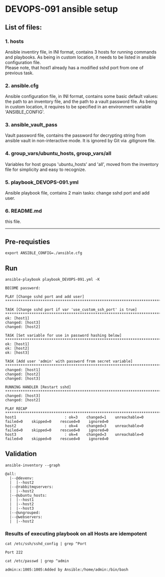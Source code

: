 # DEVOPS-091 ansible setup

## List of files:
### 1. hosts
Ansible inventiry file, in INI format, contains 3 hosts for running commands and playbooks. As being in custom location, it needs to be listed in ansible configuration file.  
Please note, that host1 already has a modified sshd port from one of previous task.

### 2. ansible.cfg
Ansible configuration file, in INI format, contains some basic default values: the path to an inventory file, and the path to a vault password file. As being in custom location, it requires to be specified in an environment variable 'ANSIBLE_CONFIG'.

### 3. ansible_vault_pass
Vault password file, contains the password for decrypting string from ansible vault in non-interactive mode. It is ignored by Git via .gitignore file.

### 4. group_vars/ubuntu_hosts, group_vars/all
Variables for host groups 'ubuntu_hosts' and 'all', moved from the inventory file for simplicity and easy to recognize.


### 5. playbook_DEVOPS-091.yml
Ansible playbook file, contains 2 main tasks: change sshd port and add user.

### 6. README.md
this file.

---

## Pre-requisties

`export ANSIBLE_CONFIG=./ansible.cfg`


## Run

`ansible-playbook playbook_DEVOPS-091.yml -K`

```console
BECOME password:

PLAY [Change sshd port and add user] *****************************************************************************************************************************************************************************************

TASK [Change sshd port if var 'use_custom_ssh_port' is true] *****************************************************************************************************************************************************************
ok: [host1]
changed: [host3]
changed: [host2]

TASK [Set variable for use in password hashing below] ************************************************************************************************************************************************************************
ok: [host1]
ok: [host2]
ok: [host3]

TASK [Add user 'admin' with password from secret variable] *******************************************************************************************************************************************************************
changed: [host1]
changed: [host2]
changed: [host3]

RUNNING HANDLER [Restart sshd] ***********************************************************************************************************************************************************************************************
changed: [host3]
changed: [host2]

PLAY RECAP *******************************************************************************************************************************************************************************************************************
host1                      : ok=3    changed=1    unreachable=0    failed=0    skipped=0    rescued=0    ignored=0
host2                      : ok=4    changed=3    unreachable=0    failed=0    skipped=0    rescued=0    ignored=0
host3                      : ok=4    changed=3    unreachable=0    failed=0    skipped=0    rescued=0    ignored=0
```


## Validation
`ansible-inventory --graph`
```console
@all:
  |--@devenv:
  |  |--host2
  |--@rabbitmqservers:
  |  |--host2
  |--@ubuntu_hosts:
  |  |--host1
  |  |--host2
  |  |--host3
  |--@ungrouped:
  |--@webservers:
  |  |--host2
```

### Results of executing playbook on all Hosts are idempotent
`cat /etc/ssh/sshd_config | grep ^Port`
```console
Port 222
```

`cat /etc/passwd | grep ^admin`
```console
admin:x:1005:1005:Added by Ansible:/home/admin:/bin/bash
```